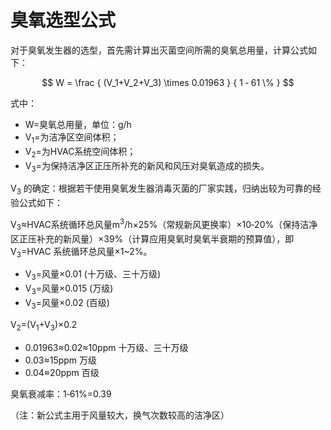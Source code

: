 # 臭氧选型公式

对于臭氧发生器的选型，首先需计算出灭菌空间所需的臭氧总用量，计算公式如下：

$$ W = \frac { (V_1+V_2+V_3) \times 0.01963 } { 1 ‐ 61 \% } $$

式中：

- W=臭氧总用量，单位：g/h
- V<sub>1</sub>=为洁净区空间体积；
- V<sub>2</sub>=为HVAC系统空间体积；
- V<sub>3</sub>=为保持洁净区正压所补充的新风和风压对臭氧造成的损失。

V<sub>3</sub> 的确定：根据若干使用臭氧发生器消毒灭菌的厂家实践，归纳出较为可靠的经验公式如下：

V<sub>3</sub>≈HVAC系统循环总风量m<sup>3</sup>/h×25%（常规新风更换率）×10‐20%（保持洁净区正压补充的新风量）×39%（计算应用臭氧时臭氧半衰期的预算值），即 V<sub>3</sub>=HVAC 系统循环总风量×1~2%。

- V<sub>3</sub>=风量×0.01 (十万级、三十万级)
- V<sub>3</sub>=风量×0.015 (万级)
- V<sub>3</sub>=风量×0.02 (百级)

V<sub>2</sub>=(V<sub>1</sub>+V<sub>3</sub>)×0.2

- 0.01963≈0.02≈10ppm 十万级、三十万级
- 0.03≈15ppm 万级
- 0.04≈20ppm 百级

臭氧衰减率：1‐61%=0.39

（注：新公式主用于风量较大，换气次数较高的洁净区）
